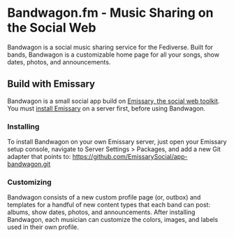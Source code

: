 # Bandwagon.fm - Music Sharing on the Social Web
Bandwagon is a social music sharing service for the Fediverse. Built for bands, Bandwagon is a customizable home page for all your songs, show dates, photos, and announcements. 

## Build with Emissary
Bandwagon is a small social app build on [Emissary, the social web toolkit](https://emissary.dev). You must [install Emissary](https://emissary.dev/installation) on a server first, before using Bandwagon.

### Installing
To install Bandwagon on your own Emissary server, just open your Emissary setup console, navigate to Server Settings > Packages, and add a new Git adapter that points to: https://github.com/EmissarySocial/app-bandwagon.git

### Customizing
Bandwagon consists of a new custom profile page (or, outbox) and templates for a handful of new content types that each band can post: albums, show dates, photos, and announcements.  After installing Bandwagon, each musician can customize the colors, images, and labels used in their own profile.
